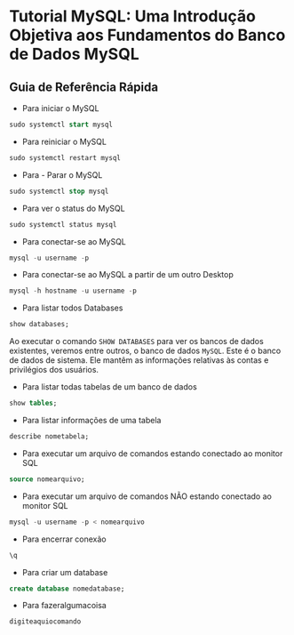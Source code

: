 # **Tutorial MySQL: Uma Introdução Objetiva aos Fundamentos do Banco de Dados MySQL**

## Guia de Referência Rápida

- Para iniciar o MySQL
```sql
sudo systemctl start mysql
```

- Para reiniciar o MySQL
```sql
sudo systemctl restart mysql
```

- Para - Parar o MySQL
```sql
sudo systemctl stop mysql
```

- Para ver o status do MySQL
```sql
sudo systemctl status mysql
```

- Para conectar-se ao MySQL
```sql
mysql -u username -p
```

- Para conectar-se ao MySQL a partir de um outro Desktop
```sql
mysql -h hostname -u username -p
```

- Para listar todos Databases
```sql
show databases;
```

Ao executar o comando ```SHOW DATABASES``` para ver os bancos de dados existentes, veremos entre outros, o banco de dados ```MySQL```. Este é o banco de dados de 
sistema. Ele mantêm as informações relativas às contas e privilégios dos usuários.

- Para listar todas tabelas de um banco de dados
```sql
show tables;
```

- Para listar informações de uma tabela
```sql
describe nometabela;
```

- Para executar um arquivo de comandos estando conectado ao monitor SQL
```sql
source nomearquivo;
```

- Para executar um arquivo de comandos NÃO estando conectado ao monitor SQL
```sql
mysql -u username -p < nomearquivo
```

- Para encerrar conexão
```sql
\q
```

- Para criar um database
```sql
create database nomedatabase;
```

- Para fazeralgumacoisa
```sql
digiteaquiocomando
